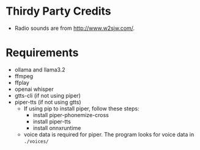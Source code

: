 # Thirdy Party Credits
- Radio sounds are from http://www.w2sjw.com/.

# Requirements
- ollama and llama3.2
- ffmpeg
- ffplay
- openai whisper
- gtts-cli (if not using piper)
- piper-tts (if not using gtts)
  - If using pip to install piper, follow these steps:
    - install piper-phonemize-cross
    - install piper-tts
    - install onnxruntime
  - voice data is required for piper. The program looks for voice data in `./voices/`
